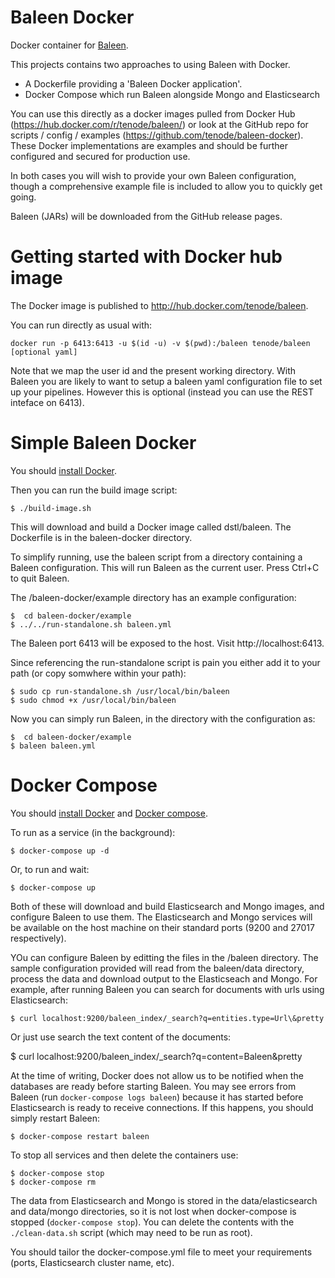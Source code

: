 # Baleen Docker

Docker container for [Baleen](http://github.com/dstl/baleen).

This projects contains two approaches to using Baleen with Docker.

* A Dockerfile providing a 'Baleen Docker application'. 
* Docker Compose which run Baleen alongside Mongo and Elasticsearch

You can use this directly as a docker images pulled from Docker Hub (https://hub.docker.com/r/tenode/baleen/) or look at the GitHub repo for scripts / config / examples (https://github.com/tenode/baleen-docker). These Docker implementations are examples and should be further configured and secured for production use.

In both cases you will wish to provide your own Baleen configuration, though a comprehensive example file is included to allow you to quickly get going.

Baleen (JARs) will be downloaded from the GitHub release pages.


# Getting started with Docker hub image

The Docker image is published to http://hub.docker.com/tenode/baleen.

You can run directly as usual with:

	docker run -p 6413:6413 -u $(id -u) -v $(pwd):/baleen tenode/baleen [optional yaml]

Note that we map the user id and the present working directory. With Baleen you are likely to want to setup a baleen yaml configuration file to set up your pipelines. However this is optional (instead you can use the REST inteface on 6413).

# Simple Baleen Docker

You should [install Docker](https://docs.docker.com/installation/).

Then you can run the build image script:

    $ ./build-image.sh

This will download and build a Docker image called dstl/baleen.  The Dockerfile is in the baleen-docker directory.

To simplify running, use the baleen script from a directory containing a Baleen configuration. This will run Baleen as the current user. Press Ctrl+C to quit Baleen.

The /baleen-docker/example directory has an example configuration:

    $  cd baleen-docker/example
    $ ../../run-standalone.sh baleen.yml

The Baleen port 6413 will be exposed to the host. Visit http://localhost:6413.

Since referencing the run-standalone script is pain you either add it to your path (or copy somwhere within your path):

    $ sudo cp run-standalone.sh /usr/local/bin/baleen
    $ sudo chmod +x /usr/local/bin/baleen

Now you can simply run Baleen, in the directory with the configuration as:

    $  cd baleen-docker/example
    $ baleen baleen.yml

# Docker Compose

You should [install Docker](https://docs.docker.com/installation/) and [Docker compose](https://docs.docker.com/compose/install/).

To run as a service (in the background):

    $ docker-compose up -d

Or, to run and wait:

    $ docker-compose up

Both of these will download and build Elasticsearch and Mongo images, and configure Baleen to use them. The Elasticsearch and Mongo services will be available on the host machine on their standard ports (9200 and 27017 respectively).

YOu can configure Baleen by editting the files in the /baleen directory. The sample configuration provided will read from the baleen/data directory, process the data and download output to the Elasticseach and Mongo. For example, after running Baleen you can search for documents with urls using Elasticsearch:

    $ curl localhost:9200/baleen_index/_search?q=entities.type=Url\&pretty

Or just use search the text content of the documents:

  $ curl localhost:9200/baleen_index/_search?q=content=Baleen\&pretty

At the time of writing, Docker does not allow us to be notified when the databases are ready before starting Baleen.  You may see errors from Baleen (run `docker-compose logs baleen`) because it has started before Elasticsearch is ready to receive connections. If this happens, you should simply restart Baleen:

    $ docker-compose restart baleen

To stop all services and then delete the containers use:

    $ docker-compose stop
    $ docker-compose rm

The data from Elasticsearch and Mongo is stored in the data/elasticsearch and data/mongo directories, so it is not lost when docker-compose is stopped (`docker-compose stop`). You can delete the contents with the `./clean-data.sh` script (which may need to be run as root).

You should tailor the docker-compose.yml file to meet your requirements (ports, Elasticsearch cluster name, etc).
